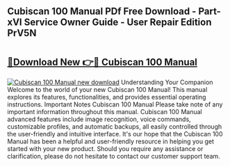 ## Cubiscan 100 Manual PDf Free Download - Part-xVI Service Owner Guide - User Repair Edition PrV5N

# <h2><a href="http://bc47715.oget.top/?id=Cubiscan+100+Manual">🔗Download New 👉🔴 Cubiscan 100 Manual</a></h2>

[![Cubiscan 100 Manual new download](https://i.imgur.com/5g1atiW.png)](http://bc47715.oget.top/?id=Cubiscan+100+Manual)
Understanding Your Companion Welcome to the world of your new Cubiscan 100 Manual! This manual explores its features, functionalities, and provides essential operating instructions. Important Notes Cubiscan 100 Manual Please take note of any important information throughout this manual. Cubiscan 100 Manual advanced features include image recognition, voice commands, customizable profiles, and automatic backups, all easily controlled through the user-friendly and intuitive interface. It's our hope that the Cubiscan 100 Manual has been a helpful and user-friendly resource in helping you get started with your new product. Should you require any assistance or clarification, please do not hesitate to contact our customer support team.
